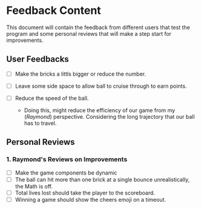 # Feedback Content

This document will contain the feedback from different users that test the program and some personal reviews that will make a step start for improvements.

## User Feedbacks

- [ ] Make the bricks a littls bigger or reduce the number.
- [ ] Leave some side space to allow ball to cruise through to earn points.
- [ ] Reduce the speed of the ball.

  - Doing this, might reduce the efficiency of our game from my (*Raymond*) perspective. Considering the long trajectory that our ball has to travel.

## Personal Reviews

### 1. Raymond's Reviews on Improvements

- [ ] Make the game components be dynamic
- [ ] The ball can hit more than one brick at a single bounce unrealistically, the Math is off.
- [ ] Total lives lost should take the player to the scoreboard.
- [ ] Winning a game should show the cheers emoji on a timeout.
